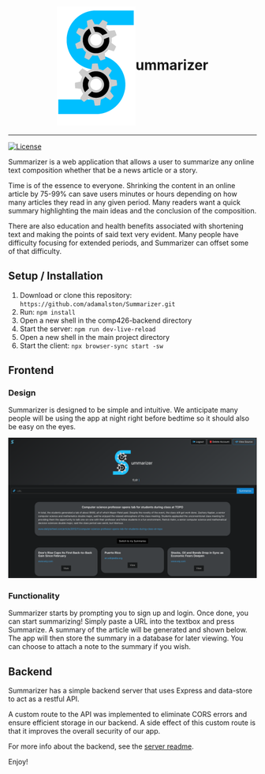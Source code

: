<h1 align="center">
  <img src="logos/resizedLogo.png" style="vertical-align:middle">ummarizer
</h1>

---

[![License](https://img.shields.io/github/license/adamalston/Summarizer?color=009fff)](LICENSE)

Summarizer is a web application that allows a user to summarize any online text composition whether that be a news article or a story.

Time is of the essence to everyone. Shrinking the content in an online article by 75-99% can save users minutes or hours depending on how many articles they read in any given period. Many readers want a quick summary highlighting the main ideas and the conclusion of the composition.

There are also education and health benefits associated with shortening text and making the points of said text very evident. Many people have difficulty focusing for extended periods, and Summarizer can offset some of that difficulty.

## Setup / Installation

1. Download or clone this repository: `https://github.com/adamalston/Summarizer.git`
2. Run: `npm install`
3. Open a new shell in the comp426-backend directory
4. Start the server: `npm run dev-live-reload`
5. Open a new shell in the main project directory
6. Start the client: `npx browser-sync start -sw`

## Frontend

### Design

Summarizer is designed to be simple and intuitive. We anticipate many people will be using the app at night right before bedtime so it should also be easy on the eyes.

<p align="center">
  <img src="logos/screenshot.png">
</p>

### Functionality

Summarizer starts by prompting you to sign up and login. Once done, you can start summarizing! Simply paste a URL into the textbox and press Summarize. A summary of the article will be generated and shown below. The app will then store the summary in a database for later viewing. You can choose to attach a note to the summary if you wish.

## Backend

Summarizer has a simple backend server that uses Express and data-store to act as a restful API.

A custom route to the API was implemented to eliminate CORS errors and ensure efficient storage in our backend. A side effect of this custom route is that it improves the overall security of our app.

For more info about the backend, see the [server readme](comp426-backend/README.md).

Enjoy!

